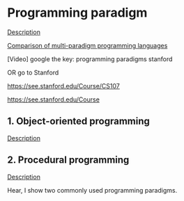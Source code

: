 

# Programming paradigm

[Description](https://en.wikipedia.org/wiki/Programming_paradigm) 

[Comparison of multi-paradigm programming languages](https://en.wikipedia.org/wiki/Comparison_of_multi-paradigm_programming_languages)

[Video]
google the key: programming paradigms stanford

OR go to Stanford

https://see.stanford.edu/Course/CS107

https://see.stanford.edu/Course



## 1. Object-oriented programming
[Description](https://en.wikipedia.org/wiki/Object-oriented_programming)



## 2. Procedural programming

[Description](https://en.wikipedia.org/wiki/Procedural_programming)


Hear, I show two commonly used programming paradigms.

